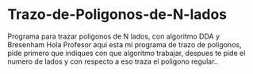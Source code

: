 # Trazo-de-Poligonos-de-N-lados
Programa para trazar poligonos de N lados, con algoritmo DDA y Bresenham
Hola Profesor aqui esta mi programa de trazo de poligonos, pide primero que indiques con que algoritmo trabajar, despues te pide el numero de lados y con respecto a eso traza el
poligono regular..
